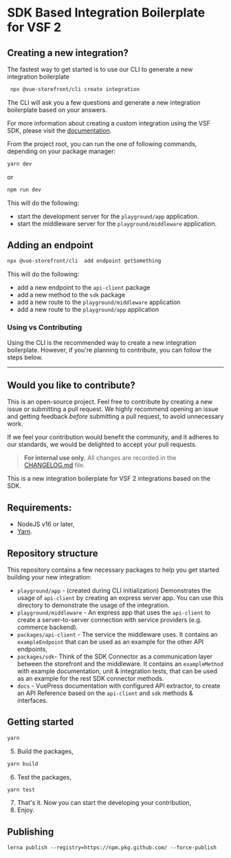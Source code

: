 # SDK Based Integration Boilerplate for VSF 2

## Creating a new integration? 
The fastest way to get started is to use our CLI to generate a new integration boilerplate

```bash
 npx @vue-storefront/cli create integration
```

The CLI will ask you a few questions and generate a new integration boilerplate based on your answers.

For more information about creating a custom integration using the VSF SDK, please visit the [documentation](https://docs.vuestorefront.io/integrations/custom/quick-start).

From the project root, you can run the one of following commands, depending on your package manager:

```bash
yarn dev
```
or
```bash
npm run dev 
```

This will do the following: 
- start the development server for the `playground/app` application.
- start the middleware server for the `playground/middleware` application.

## Adding an endpoint

```bash
npx @vue-storefront/cli  add endpoint getSomething
```

This will do the following:
- add a new endpoint to the `api-client` package
- add a new method to the `sdk` package
- add a new route to the `playground/middleware` application
- add a new route to the `playground/app` application


### Using vs Contributing
Using the CLI is the recommended way to create a new integration boilerplate. 
However, if you're planning to contribute, you can follow the steps below.
___
## Would you like to contribute?

This is an open-source project. Feel free to contribute by creating a new issue or submitting a pull request. 
We highly recommend opening an issue and getting feedback *before* submitting a pull request, to avoid unnecessary work.

If we feel your contribution would benefit the community, and it adheres to our standards, 
we would be delighted to accept your pull requests.

> **For internal use only.**
> All changes are recorded in the [CHANGELOG.md](CHANGELOG.md) file.

This is a new integration boilerplate for VSF 2 integrations based on the SDK.

## Requirements:

- NodeJS v16 or later,
- [Yarn](https://yarnpkg.com/).

## Repository structure

This repository contains a few necessary packages to help you get started building your new integration:

- `playground/app` - (created during CLI initialization) Demonstrates the usage of `api-client` by creating an express server app. You can use this directory to demonstrate the usage of the integration.
- `playground/middleware` - An express app that uses the `api-client` to create a server-to-server connection with service providers (e.g. commerce backend).
- `packages/api-client` - The service the middleware uses. It contains an `exampleEndpoint` that can be used as an example for the other API endpoints,
- `packages/sdk`- Think of the SDK Connector as a communication layer between the storefront and the middleware. It contains an `exampleMethod` with example documentation, unit & integration tests, that can be used as an example for the rest SDK connector methods.
- `docs` - VuePress documentation with configured API extractor, to create an API Reference based on the `api-client` and `sdk` methods & interfaces.

## Getting started

```bash
yarn
```

5. Build the packages,

```bash
yarn build
```

6. Test the packages,

```bash
yarn test
```

7.  That's it. Now you can start the developing your contribution,
8.  Enjoy.


## Publishing

```
lerna publish --registry=https://npm.pkg.github.com/ --force-publish
```
